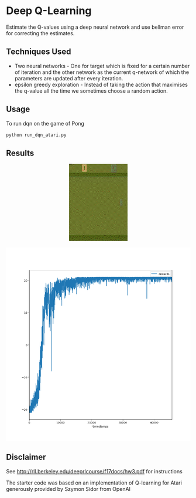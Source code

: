 # Deep Q-Learning
Estimate the Q-values using a deep neural network and use bellman error for correcting the estimates.

## Techniques Used

 - Two neural networks - One for target which is fixed for a certain number of iteration and the other network as the current q-network of which the parameters are updated after every iteration.
 - epsilon greedy exploration - Instead of taking the action that maximises the q-value all the time we sometimes choose a random action.

## Usage
To run dqn on the game of Pong

```bash
python run_dqn_atari.py
```

## Results
<p align="center">
 <img src="https://github.com/truncs/deeprl/blob/master/dqn/images/pong.gif" />
</p>

![alt text](images/pong_rewards.png "Pong Rewards")

 ## Disclaimer
See http://rll.berkeley.edu/deeprlcourse/f17docs/hw3.pdf for instructions

The starter code was based on an implementation of Q-learning for Atari
generously provided by Szymon Sidor from OpenAI

